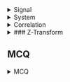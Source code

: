 <details>
<summary>Signal</summary> 

- [CLASSIFICATION of SIGNALS](https://www.youtube.com/watch?v=L19p9Qa_Wlg)
- Uniform Sampler & Non Uniform Sampler
- Quantisation
- Periodic & Aperiodic Signal
- Even & Odd Signal `Significance`
- Discrete & Continuous Signal (System) `Significance`
- `Del(n)` `U(n)` `h(n)`
- Discrete Signal Transformation.
- Convolution Formula
</details>
<details>
<summary>System</summary>

- LInear , NonLinear System
- Superposition Principe in system
- Unit Response output of system
- Time Variant Time Invariant System
- Causal  , Non Causal System
- Causality in terms of impulse response
- Stable system , Unstable system
- Recursive , Non Recursive System.
- Feedback , Feedforward System Comparision
- Spectrum of Signal
- nfs frequency
- Filtering in Spectrum domain 
- Continuos signal frequency period
- Spectrum of discrete time signal
- relation between continuous time frequency and discrit time frequency.
- Damping Factor
- H transform
- Implimentation of discrite time sysytem
    - Stability function
- Properties of convolution
- convoltion clock

</details>
<details>
<summary>Correlation</summary>

**Correlation**
- Types

Cross-correlation|Auto-Correlation|Circular-correlation
--|--|--
Two different Signals `X` & `Y` , Cross-correlation $r_{xy}$|
- Corelation Coefficient
</details>


<details>
<summary>### Z-Transform</summary>

- S-Transform - Continuous System
- Z-Transform - Discrete System
- [Pole zero plot, Transfer function, Difference equation, Stability, Impulse & Step Response](https://www.youtube.com/watch?v=CE_h0gqgGV4)
- [Region of Convergence (ROC) - z transformtion |finite and infinite signals|](https://www.youtube.com/watch?v=0oYrhk8vWF4)

<details>
<summary>Properties</summary>


1. Linearity  
2. Time Shifting  
3. Folding  
4. Scaling  
5. Differentiation in Z-Domain  
6. Convolution  
7. Correlation 

</details>
<details>
<summary>How Pole Location affects the response</summary>

- Poles should be inside the unit circle for the system to be stable.

</details>

<details>
<summary>Difference Equation</summary>

### Difference Equation 
- [Yt](https://www.youtube.com/watch?v=LdeOHgcoxT4)
- General formula $$Y(n) = Y_h(n) + Y_p(n)$$
</details>
</details>











## MCQ
<details>
<summary>MCQ</summary>

1. What is the solution called when the input of the system is assumed to be zero? 

A. Complete solution
B.General solution
C. Homogeneous solution
D. Particular solution 

Answer: C

2. How is the complete solution of any difference equation given?

A. yp(n) – yh(n)
B. yp(n) * yh(n)
C. yp(n) + yh(n)
D. yh(n) – yp(n)

Answer: C

3. Let x(n) be the input signal, y(n) be the response, and h(n) be the unit sample response of the system. What is the relation given by

A. Convolution difference
B. Convolution sum
C. Convolution product
D. Convolution division

Answer: B

4. What is the correct sequence of procedures to perform on h(n) to convolute x(n) and y(n)?

Folding shifting multiplication with x(n)summation
Multiplication with x(n)summation folding shifting
Summation folding shifting multiplication with x(n)
Shifting summation folding multiplication with x(n)

Answer: 1

5. What is the necessary condition for an LTI system to be causal in nature?

A. For negative value of n, impulse response should be non-zero
B. For positive value of n, impulse response should zero
C.For negative value of n, impulse response should be zero
D. For positive value of n, impulse response should be non-zero

Answer: C

6. What is the value of discrete-time signal x(n) for the value of n being non-integer?

A. Positive
B. Negative
C. Undefined
D. Zero

Answer: C

7. How is the unit ramp signal defined in discrete-time function?

A. u(n)=n for n≥0;u(n)=0 for n<0   
B. u(n)=n for n≤0;u(n)=0 for n>0   
C. u(n)=n for n>0;u(n)=0 for n≤0   
D. None of these

Answer: A

8. What is the condition for a real-valued signal to be antisymmetric in nature?

A. x(n)=-x(n)
B. x(n)=x(-n)
C. x(n)=-x(-n)
D. None of these

Answer: C

9. What is another term used for time scaling operation in digital signal processing?

A. Upsampling
B. Downsampling
C. Convolution
D. Quantisation

Answer: B

 Which of the following functions represents impulse function?

A. x(n)=n for n≥0;x(n)=0 for n<0
B. x(n)=1 for n=0;x(n)=0 for n≠0 
C. x(n)=0 for n=0;x(n)=1 for n≠0
D. x(n)=n for n≤0;x(n)=0 for n>0

Answer: B

The autocorrelation of a discrete signal x(n) is represented by which of the given equations?

A. rxy(l)=x(l)-x(-l)
B. rxy(l)=x(l)+x(-l)
C. rxy(l)=x(l)x(-l)
D. rxy(l)=x(l)x(l)

Answer: C

 Which of the following is the type of discrete system?

A. Non-causal systems
B. Recursive systems
C. Dynamic systems
D. All of the above

Answer: D

What is another term used for two-sided Z transform?

A. Bilateral Z-transform
B. Unilateral Z-transform
C. Trilateral Z-transform
D. None of these

Answer: A

What is zero padding technique?

A. Zeroes are added at the end of the sequence to make the number of samples equal to a power of two. 
B. Zeroes are added at the start of the sequence to make the number of samples equal to a power of two. 
C. Zeroes are added anywhere in between the sequence to make the number of samples equal to a power of two. 
D. None of the mentioned. 

Answer: A

How many complex additions are needed for 16 direct computations in discrete Fourier transform?

A. 56
B. 240
C. 756
D. 32

Answer: B
Solution- number of total complex additions = N(N – 1)
N = 16
Complex additions = 16(16 – 1) = 240

Which of the following statements is invalid about linear convolution?

A. It needs zero padding.
B. The sequence length of input and output is the same.
C. The input and output sequence is aperiodic.
D. All the above statements are valid.

Answer: B

17. In the divide and conquer approach, the equation to calculate total complex additions is ________

A. N (M + L + 2)
B. N (M + L – 3)
C. N (M + L – 2)
D. N (M – L + 1)

Answer: C

Which of the following properties is correct for FIR (Finite Impulse Response) filters?

A. FIR filters are generally canonical
B. FIR filters are not always stable
C. FIR filters require less memory than IIR filters
D. FIR filter’s linear phase realisation structure can not be designed easily

Answer: A

19. Which technique is used to obtain a discrete-time signal from a continuous-time signal?

A. Differentiating
B. Convolution
C. Integrating
D. Sampling

Answer: D

20. What is the method of joining steps in the digital to analogue conversion known as?

A. Quadratic interpolation
B. Staircase approximation
C. Linear interpolation
D. None of the above

Answer: B

21. What should be the minimum frequency of sampling to avoid aliasing?

A. F/2  ( here, F is the analogue signal frequency)
B. F
C. 2F
D. 4F

Answer: C

22. Which of the following factors provides the quality of output from the A/D converter?

A. Quantisation to signal noise ratio
B. Signal to quantisation noise ratio
C.Quantisation error
D. None of the above

Answer: B

23. In RADAR signal application, which of the following elements is unnecessary?

A. Digital signal processor
B. A/D converter
C. D/A converter
D. All of the above

Answer: C

24. Which of the following correctly represents the Z-transform X(z) of a discrete-time signal x(n)?


Answer- A

25. For a sequence of finite duration with anti-causal property, the Z-transform ROC is ________

Entire z-plane, except at z = ∞
Z = 0
Entire z-plane, except at z = 0
Z = ∞

Answer- A

26. In which condition of ROC is a linear time-invariant system called BIBO stable? 

The ROC of the system is a unit circle
The ROC of the system includes unit circle
The ROC of the system excludes unit circle
D. None of the above

Answer- B

27. Which of the following equations represents a periodic signal x(t)’s average power?


Answer: A

28. Which of the following system functions represents an all pass filter?

A. H(z)=zk
B. H(z)=z-k
C. H(z)=z1/k
D. H(z)=z2k

Answer: B

29. In an invertible system, _____

A. The input and output signals have many to one correspondence
B. The input and output signals have many to many correspondences
C. The input and output signals have one to many correspondences
D. The input and output signals have one to one correspondence

Answer: D

30. In which of the following applications digital signal processing is used?

A. Space applications
B. Biomedical applications
C. Video processing
D. All of the above

Answer: D

31. Which of the following is/are common applications of IIR filters?

A. Audio equalisation
B. IoT/IIoT smart sensors
C. High-speed RF applications
D. All of the above

Answer: D

32. In the Overlap add method to compute N point DFT, M-1 zeroes are added _________.

A. At the first of each data block
B. At the last of each data block
C. In between the data block
D. No zeroes are added

Answer: B

33. In a single complex-valued multiplication, the number of quantisation errors is ______.

A. Three
B. Four
C. Seven
D. Two 

Answer: B

34. In a logarithmic scale, the Signal-to-Quantisation Noise ratio is expressed as _______.


Answer:D

35. What is the nature of truncation error in the case of representation of a number in two’s complement?

A. Zero
B. Always positive
C. Always negative
D. Can’t say

Answer: C

36. In which of the following transformations, the poles of the transformation and the poles of matched z-transform are identical?

A. Impulse transformation
B. Approximation of derivatives
C. Bilinear transformation
D. None of the above

Answer: A

37. Which of the following is/are the frequent applications of Hilbert transform?

A. Bandpass signals representation
B. SSB signals generation
C. Minimum phase type filter designing
D. All of the above

Answer: D

</details>





















